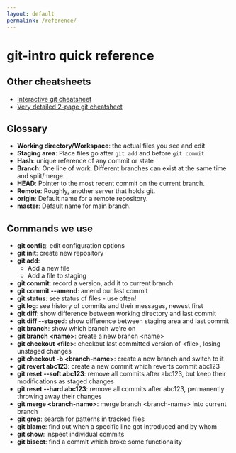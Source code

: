 ```yaml
---
layout: default
permalink: /reference/
---
```


# git-intro quick reference

## Other cheatsheets

* [Interactive git cheatsheet](http://www.ndpsoftware.com/git-cheatsheet.html)
* [Very detailed 2-page git
  cheatsheet](https://users.aalto.fi/~darstr1/cheatsheets/git-for-normal-people-cheatsheet_1.0.pdf)

## Glossary

* **Working directory/Workspace**: the actual files you see and edit
* **Staging area**: Place files go after `git add` and before `git
  commit`
* **Hash**: unique reference of any commit or state
* **Branch**: One line of work.  Different branches can exist at the
  same time and split/merge.
* **HEAD**: Pointer to the most recent commit on the current branch.
* **Remote**: Roughly, another server that holds git.
* **origin**: Default name for a remote repository.
* **master**: Default name for main branch.




## Commands we use

* **git config**: edit configuration options
* **git init**: create new repository
* **git add**:
  - Add a new file
  - Add a file to staging
* **git commit**: record a version, add it to current branch
* **git commit --amend**: amend our last commit
* **git status**: see status of files - use often!
* **git log**: see history of commits and their messages, newest first
* **git diff**: show difference between working directory and last commit
* **git diff --staged**: show difference between staging area and last commit
* **git branch**: show which branch we're on
* **git branch &lt;name&gt;**: create a new branch &lt;name&gt;
* **git checkout &lt;file&gt;**: checkout last committed version of &lt;file&gt;, losing unstaged changes
* **git checkout -b &lt;branch-name&gt;**: create a new branch and switch to it
* **git revert abc123**: create a new commit which reverts commit abc123
* **git reset --soft abc123**: remove all commits after abc123, but keep their modifications as staged changes
* **git reset --hard abc123**: remove all commits after abc123, permanently throwing away their changes
* **git merge &lt;branch-name&gt;**: merge branch &lt;branch-name&gt; into current branch
* **git grep**: search for patterns in tracked files
* **git blame**: find out when a specific line got introduced and by whom
* **git show**: inspect individual commits
* **git bisect**: find a commit which broke some functionality
